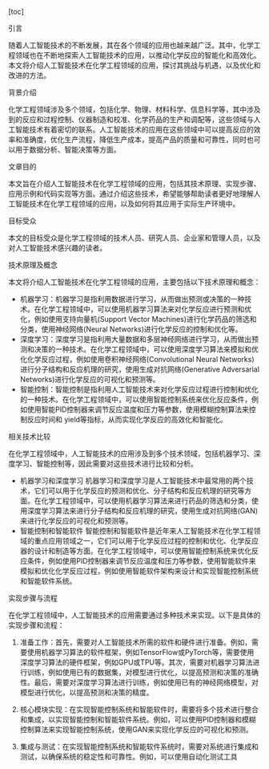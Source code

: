 
[toc]                    
                
                
引言

随着人工智能技术的不断发展，其在各个领域的应用也越来越广泛。其中，化学工程领域也在不断地探索人工智能技术的应用，以推动化学反应的智能化和高效化。本文将介绍人工智能技术在化学工程领域的应用，探讨其挑战与机遇，以及优化和改进的方法。

背景介绍

化学工程领域涉及多个领域，包括化学、物理、材料科学、信息科学等，其中涉及到的反应和过程控制、仪器制造和校准、化学药品的生产和调配等，这些领域与人工智能技术有着密切的联系。人工智能技术的应用在这些领域中可以提高反应的效率和准确度，优化生产流程，降低生产成本，提高产品的质量和可靠性，同时也可以用于数据分析、智能决策等方面。

文章目的

本文旨在介绍人工智能技术在化学工程领域的应用，包括其技术原理、实现步骤、应用示例和代码实现等方面。通过介绍这些技术，希望能够帮助读者更好地理解人工智能技术在化学工程领域的应用，以及如何将其应用于实际生产环境中。

目标受众

本文的目标受众是化学工程领域的技术人员、研究人员、企业家和管理人员，以及对人工智能技术感兴趣的读者。

技术原理及概念

本文将介绍人工智能技术在化学工程领域的应用，主要包括以下技术原理和概念：

- 机器学习：机器学习是指利用数据进行学习，从而做出预测或决策的一种技术。在化学工程领域中，可以使用机器学习算法来对化学反应进行预测和优化，例如使用支持向量机(Support Vector Machines)进行化学药品的筛选和分类，使用神经网络(Neural Networks)进行化学反应的控制和优化等。
- 深度学习：深度学习是指利用大量数据和多层神经网络进行学习，从而做出预测和决策的一种技术。在化学工程领域中，可以使用深度学习算法来模拟和优化化学反应过程，例如使用卷积神经网络(Convolutional Neural Networks)进行分子结构和反应机理的研究，使用生成对抗网络(Generative Adversarial Networks)进行化学反应的可视化和预测等。
- 智能控制：智能控制是指利用人工智能技术来对化学反应过程进行控制和优化的一种技术。在化学工程领域中，可以使用智能控制系统来优化反应条件，例如使用智能PID控制器来调节反应温度和压力等参数，使用模糊控制算法来控制反应时间和 yield等指标，从而实现化学反应的高效化和智能化。

相关技术比较

在化学工程领域中，人工智能技术的应用涉及到多个技术领域，包括机器学习、深度学习、智能控制等，因此需要对这些技术进行比较和分析。

- 机器学习和深度学习
机器学习和深度学习是人工智能技术中最常用的两个技术，它们可以用于化学反应的预测和优化、分子结构和反应机理的研究等方面。在化学工程领域中，可以使用机器学习算法来进行药品的筛选和分类，使用深度学习算法来进行分子结构和反应机理的研究，使用生成对抗网络(GAN)来进行化学反应的可视化和预测等。
- 智能控制和智能软件
智能控制和智能软件是近年来人工智能技术在化学工程领域的重点应用领域之一，它们可以用于化学反应过程的控制和优化、化学反应器的设计和制造等方面。在化学工程领域中，可以使用智能控制系统来优化反应条件，例如使用PID控制器来调节反应温度和压力等参数，使用智能软件来模拟和优化化学反应过程，例如使用智能软件架构来设计和实现智能控制系统和智能软件系统。

实现步骤与流程

在化学工程领域中，人工智能技术的应用需要通过多种技术来实现。以下是具体的实现步骤和流程：

1. 准备工作：首先，需要对人工智能技术所需的软件和硬件进行准备。例如，需要使用机器学习算法的软件框架，例如TensorFlow或PyTorch等，需要使用深度学习算法的硬件框架，例如GPU或TPU等。其次，需要对机器学习算法进行训练，例如使用已有的数据集，对模型进行优化，以提高预测和决策的准确性。最后，需要对深度学习算法进行训练，例如使用已有的神经网络模型，对模型进行优化，以提高预测和决策的精度。

2. 核心模块实现：在实现智能控制系统和智能软件时，需要将多个技术进行整合和集成，以实现智能控制和智能软件系统。例如，可以使用PID控制器和模糊控制算法来实现智能控制系统，使用GAN来实现化学反应的可视化和预测。

3. 集成与测试：在实现智能控制系统和智能软件系统时，需要对系统进行集成和测试，以确保系统的稳定性和可靠性。例如，可以使用自动化测试工具

